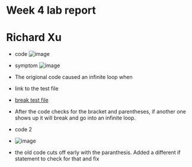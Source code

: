 # Week 4 lab report
# Richard Xu


* code
![image](https://user-images.githubusercontent.com/97650817/151886883-89f60ab1-d69d-47a9-8ed6-aa4c73e2c415.png)
* symptom
![image](https://user-images.githubusercontent.com/97650817/151886935-4cfa5793-f30a-43eb-9719-1103fe686106.png)
* The origional code caused an infinite loop when 
* link to the test file
* [break test file](https://github.com/rdxu1688/markdown-parse-main-RX/blob/main/break.md)
* After the code checks for the bracket and parentheses, if another one shows up it will break and go into an infinite loop. 




* code 2
* ![image](https://user-images.githubusercontent.com/97650817/151891108-175569e3-17c1-4192-8927-23742633eddd.png)
* the old code cuts off early with the paranthesis. Added a different if statement to check for that and fix


